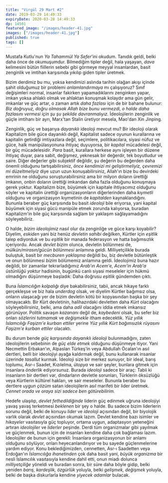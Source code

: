 ```yaml
---
title: "Virgül 29 Mart #2"
date: 2019-03-29 14:49:33
expiryDate: 2020-03-28 14:49:33
dp: 14501
featured_image: "/images/header-41.jpg"
images: ["/images/header-41.jpg"]
published: true
tags: []
---
```




Mustafa Kutlu'nun *Ya Tahammül Ya Sefer*'ini okudum. Tanıdık geldi, belki daha
önce de okumuşumdur. Bilmediğim tipler değil, hala yaşayan, *dava* kelimesini
bütün fiillerin sebebi gibi görmeye meyyal insanlardan, basit zenginlik ve
imtihan karşısında yıkılıp giden tipler üretmek.

Bizim derdimiz bu mu, yoksa kendimizi aslında tarihin olağan akışı içinde şahit
olduğumuz bir problemi *anlamlandırmaya* mı çalışıyoruz? Sınıf değişimleri
normal, insanlar fakirken yapamadıklarını zenginken yapar, imkan yoksa ahlaklı
olmak ve ahlaktan konuşmak kolaydır ama gün gelir, imkanlar ve güç artar, o
zaman artık *daha fazlası* için de bir bahane bulunur: *Biz doğruyuz, doğru
olmasak Allah bize bunu vermezdi, o halde daha fazlasını vermesi için şu şu
şekilde davranmalıyız.* İdeolojilerin zenginlik ve güçle imtihanı bir ayrı,
Marx'tan Stalin üretiyor mesela, Mao'dan Xin Jinping.

Zenginlik, güç ve başarıya *dayanıklı* ideoloji mevcut mu? Bir ideoloji olarak
Kapitalizm bile güce dayanıklı değil, Kapitalist sadece oyunun kurallarına ve
kapitalin getirdiği imtiyazlara değil, seçimlere, politikacılara, siyasi nüfuz
ve güce, halk manipülasyonuna ihtiyaç duyuyorsa, bir *kapital* mücadelesi değil,
bir güç mücadelesidir. *Para* basit, kurallara herkese aynı işleyen bir düzene
ihtiyaç duyar, para sabit, değişmez, yeknesak bir değerdir, tek boyutludur ve
saire. Diğer değerler gibi subjektif değildir, şu değerin bu değerden daha
önemli olduğunu tartışabilirsiniz, *önce kendimizi mi geliştirmeliyiz, çevremizi
mi düzeltmeliyiz* diye uzun uzun konuşabilirsiniz, Allah'ın bize bu devirdeki
emrinin ne olduğunu soruşturabilirsiniz ama bir milyon doların ürettiği imkanın,
onbin doların ürettiği imkandan daha fazla olduğunu konuşmaya gerek yoktur.
Kapitalizm bize, büyümek için kapitale ihtiyacımız olduğunu söyler ve kapitalin
ürettiği organizasyonların diğerlerinden daha *kıymetli* olduğunu ve
organizasyon kıymetinin de *kapitalden* kaynaklandığını. Bununla beraber güç
karşısında bu basit *ideoloji* bile eriyorsa, yani kapital büyümek için siyasi
gücü manipüle etmek zorunda kalıyorsa, buradan Kapitalizm'in bile güç karşısında
sağlam bir yaklaşım sağlayamadığını söyleyebiliriz.

O halde, *bizim ideolojimiz* nasıl olur da zenginliğe ve güce karşı koyabilir?
Diyelim, *eskiden* yani biz henüz *devletin sahibi* değilken, Kürtler için
*eşitlik* talep ediyorduk ve bu *eşitlik* bir manada federasyon ve hatta
bağımsızlık içeriyordu. Ancak *devlet bizim* olunca, devletin bölünmesi de,
*mülkün/mirasın/gücün bölünmesi* anlamına geldi. Milliyetçilikle burada
buluştuk, basit bir *mecburen yaklaşma* değildi bu, biz devletle bütünleştik ve
onun bölünmesi *bizim* bölümemiz anlamına geldi. İdeolojimiz buna hazır değildi,
bir zamanlar tekrarladığımız *Arab'ın Acem'e, Acem'in Arab'a üstünlüğü yoktur*
hadisinin, bugünkü canlı siyasi meseleler için hükmü olmadığını düşünmeye
başladık: Daha doğrusu *eşitlik* gündemden çıktı.

Buna *İslamcılığın kolpalığı* diye bakabilirsiniz, tabii, ancak hikaye farklı
gerçekleşse ve biz hala *underdog* olsak, ve diyelim Kürtler bağımsız olsa,
onların ulaşacağı yer de bizim devletin kötü bir kopyasından başka bir şey
olmayacaktı. Bir Kürt devletinin, halihazırdaki devletten daha *Kürt* olacağını
söyleyebilirsiniz, belki, ama daha *adil* olacağını iddia etmek imkansız
görünüyor. Politik savaşın *kazananı* değil de, *kaybedeni* olsak, bu sefer biz
onları *sözlerini tutmamak* ve *değişmekle* itham edecektik. *Yüz yıllık
İslamcılığı Faşizm'e kurban ettiler* yerine *Yüz yıllık Kürt bağımsızlık
rüyasını Faşizm'e kurban ettiler* olacaktı.

Bu durum bende *güç karşısında dayanıklı ideoloji* bulunmadığını, zaten
ideolojilerin sebebinin de *güç elde etmek* olduğunu düşünmeye itiyor. Yani
Necmettin Erbakan'ın, Alpaslan Türkeş'in veya Abdullah Öcalan'ın asıl dertleri,
belli bir ideolojiyi ayağa kaldırmak değil, bunu kullanarak insanlar üzerinde
*tasallut* kurmak. İdeoloji size bir merkez sunuyor, bir ideal, barış toplumu,
Asr-ı Saadet, Kızılelma, *ütopya* ve sair şeyler, bunlara gitmek için insanlara
*önderlik* ediyorsunuz. Burada *ideoloji* sadece bir araç: Tabii ki insanların
bir dertleri var, dindarların devletle sorunları, Türklerin öksüzlüğü veya
Kürtlerin kültürel hakları, ve sair meseleler. Bununla beraber bu dertlere
*uygun çözüm* satan ideolojilerin asıl marifeti bir lider üretmek. *Cennet orada
ve oraya sizi sadece ben götürebilirim.*

Hedefe ulaşılıp, *devlet fethedildiğinde* liderin güç edinmek uğruna ideolojiyi
yavaş yavaş terketmesi *beklenen* bir şey o halde. Bu sadece bizim liderlerin
sorunu değil, belki de konuyu *lider* ve *ideoloji* açısından değil, bir
biyolojik varlık olarak *devlet* açısından okumak lazım. Devlet kendine bazı
isimler ve *hikayeler* vasıtasıyla güç topluyor, ortama uygun, adaptasyon
yeteneğini artıran *ideolojiler* ve *liderler* peşinde. Derdi tüm organizmalar
gibi yayılmak ve güçlenmek, bunun için de insanları kendine daha çok bağlaması
lazım. İdeolojiler de bunun için gerekli: İnsanlara organizasyonun bir anlamı
olduğunu söylüyor, onları heyecanlandırıyor ve bu sayede güçlenmelerine yardım
ediyor. Konu beklediğimizden, cennetten, Asr-ı Saadetten veya Erdoğan'ın
*İslamcılığa ihanetinden* çok daha basit yani, *büyük organizma* bir nesli
İslamcılık vasıtasıyla kendine dahil etti, onun miadı dolunca *milliyetçiliğe*
yöneldi ve buradan sonra, bir süre daha böyle gidip, belki yeniden *barış,
kardeşlik, özgürlük* yoluyla, belki *gelişmek, değişmek* yoluyla, belki de başka
diskurlarla kendine *yiyecek adamlar* bulacak.

